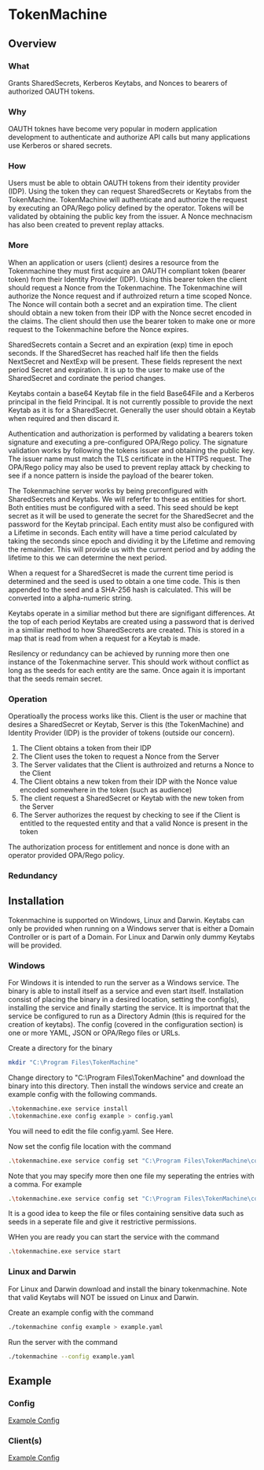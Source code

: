 # TokenMachine

## Overview

### What

Grants SharedSecrets, Kerberos Keytabs, and Nonces to bearers of authorized OAUTH tokens.

### Why

OAUTH toknes have become very popular in modern application development to authenticate and authorize API calls but many applications use Kerberos or shared secrets.

### How

Users must be able to obtain OAUTH tokens from their identity provider (IDP). Using the token they can request SharedSecrets or Keytabs from the TokenMachine. TokenMachine will authenticate and authorize the request by executing an OPA/Rego policy defined by the operator. Tokens will be validated by obtaining the public key from the issuer. A Nonce mechnacism has also been created to prevent replay attacks.

### More

When an application or users (client) desires a resource from the Tokenmachine they must first acquire an OAUTH compliant token (bearer token) from their Identity Provider (IDP). Using this bearer token the client should request a Nonce from the Tokenmachine. The Tokenmachine will authorize the Nonce request and if authroized return a time scoped Nonce. The Nonce will contain both a secret and an expiration time. The client should obtain a new token from their IDP with the Nonce secret encoded in the claims. The client should then use the bearer token to make one or more request to the Tokenmachine before the Nonce expires.

SharedSecrets contain a Secret and an expiration (exp) time in epoch seconds. If the SharedSecret has reached half life then the fields NextSecret and NextExp will be present. These fields represent the next period Secret and expiration. It is up to the user to make use of the SharedSecret and cordinate the period changes.

Keytabs contain a base64 Keytab file in the field Base64File and a Kerberos principal in the field Principal. It is not currently possible to provide the next Keytab as it is for a SharedSecret. Generally the user should obtain a Keytab when required and then discard it.

Authentication and authorization is performed by validating a bearers token signature and executing a pre-configured OPA/Rego policy. The signature validation works by following the tokens issuer and obtaining the public key. The issuer name must match the TLS certificate in the HTTPS request. The OPA/Rego policy may also be used to prevent replay attack by checking to see if a nonce pattern is inside the payload of the bearer token.

The Tokenmachine server works by being preconfigured with SharedSecrets and Keytabs. We will referfer to these as entities for short. Both entities must be configured with a seed. This seed should be kept secret as it will be used to generate the secret for the SharedSecret and the password for the Keytab principal. Each entity must also be configured with a Lifetime in seconds. Each entity will have a time period calculated by taking the seconds since epoch and dividing it by the Lifetime and removing the remainder. This will provide us with the current period and by adding the lifetime to this we can determine the next period.

When a request for a SharedSecret is made the current time period is determined and the seed is used to obtain a one time code. This is then appended to the seed and a SHA-256 hash is calculated. This will be converted into a alpha-numeric string.

Keytabs operate in a similiar method but there are signifigant differences. At the top of each period Keytabs are created using a password that is derived in a similiar method to how SharedSecrets are created. This is stored in a map that is read from when a request for a Keytab is made.

Resilency or redundancy can be achieved by running more then one instance of the Tokenmachine server. This should work without conflict as long as the seeds for each entity are the same. Once again it is important that the seeds remain secret.

### Operation

Operatioally the process works like this. Client is the user or machine that desires a SharedSecret or Keytab, Server is this (the TokenMachine) and Identity Provider (IDP) is the provider of tokens (outside our concern).

1. The Client obtains a token from their IDP
1. The Client uses the token to request a Nonce from the Server
1. The Server validates that the Client is authroized and returns a Nonce to the Client
1. The Client obtains a new token from their IDP with the Nonce value encoded somewhere in the token (such as audience)
1. The client request a SharedSecret or Keytab with the new token from the Server
1. The Server authorizes the request by checking to see if the Client is entitled to the requested entity and that a valid Nonce is present in the token

The authorization process for entitlement and nonce is done with an operator provided OPA/Rego policy.

### Redundancy



## Installation

Tokenmachine is supported on Windows, Linux and Darwin. Keytabs can only be provided when running on a Windows server that is either a Domain Controller or is part of a Domain. For Linux and Darwin only dummy Keytabs will be provided.

### Windows

For Windows it is intended to run the server as a Windows service. The binary is able to install itself as a service and even start itself. Installation consist of placing the binary in a desired location, setting the config(s), installing the service and finally starting the service. It is importnat that the service be configured to run as a Directory Admin (this is required for the creation of keytabs). The config (covered in the configuration section) is one or more YAML, JSON or OPA/Rego files or URLs.

Create a directory for the binary

```bash
mkdir "C:\Program Files\TokenMachine"
```

Change directory to "C:\Program Files\TokenMachine" and download the binary into this directory. Then install the windows service and create an example config with the following commands.

```bash
.\tokenmachine.exe service install
.\tokenmachine.exe config example > config.yaml
```

You will need to edit the file config.yaml. See Here.

Now set the config file location with the command

```bash
.\tokenmachine.exe service config set "C:\Program Files\TokenMachine\config.yaml"
```

Note that you may specify more then one file my seperating the entries with a comma. For example

```bash
.\tokenmachine.exe service config set "C:\Program Files\TokenMachine\config.yaml,C:\other.yaml,https://github.com/myrepo/config.yaml"
```

It is a good idea to keep the file or files containing sensitive data such as seeds in a seperate file and give it restrictive permissions.

WHen you are ready you can start the service with the command

```bash
.\tokenmachine.exe service start
```

### Linux and Darwin

For Linux and Darwin download and install the binary tokenmachine. Note that valid Keytabs will NOT be issued on Linux and Darwin.

Create an example config with the command

```bash
./tokenmachine config example > example.yaml
```

Run the server with the command

```bash
./tokenmachine --config example.yaml
```

## Example

### Config
[Example Config](example/config)

### Client(s)
[Example Config](example/clients)
